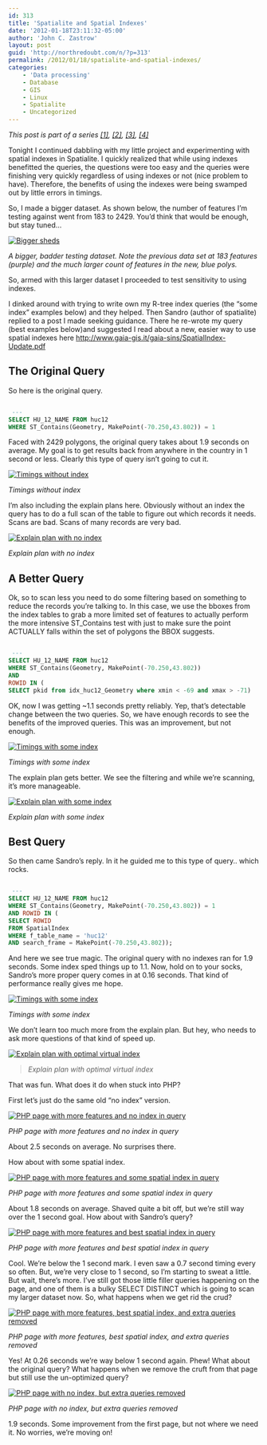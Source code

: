 ```yaml
---
id: 313
title: 'Spatialite and Spatial Indexes'
date: '2012-01-18T23:11:32-05:00'
author: 'John C. Zastrow'
layout: post
guid: 'http://northredoubt.com/n/?p=313'
permalink: /2012/01/18/spatialite-and-spatial-indexes/
categories:
    - 'Data processing'
    - Database
    - GIS
    - Linux
    - Spatialite
    - Uncategorized
---
```


*This post is part of a series [\[1\]](sb.io/2012/01/16/example-with-php-and-spatialite-part-1/ "Example with PHP and Spatialite, part 1"), [\[2\]](https://johnzastrow.github.io/2012/01/17/example-with-php-and-spatialite-part-2/ "Example with PHP and Spatialite, part 2"), [\[3\]](https://johnzastrow.github.io/2012/01/18/spatialite-and-spatial-indexes/ "Spatialite and Spatial Indexes"), [\[4\]](https://johnzastrow.github.io/2012/01/20/spatialite-speed-test/ "Spatialite Speed Test")*

Tonight I continued dabbling with my little project and experimenting with spatial indexes in Spatialite. I quickly realized that while using indexes benefitted the queries, the questions were too easy and the queries were finishing very quickly regardless of using indexes or not (nice problem to have). Therefore, the benefits of using the indexes were being swamped out by little errors in timings.

So, I made a bigger dataset. As shown below, the number of features I’m testing against went from 183 to 2429. You’d think that would be enough, but stay tuned…

 [![Bigger sheds](https://raw.githubusercontent.com/johnzastrow/johnzastrow.github.io/master/assets/uploads/2012/01/biggersheds-300x196.png "Bigger sheds")](https://raw.githubusercontent.com/johnzastrow/johnzastrow.github.io/master/assets/uploads/2012/01/biggersheds.png)
 <p><i> 
 
 A bigger, badder testing dataset. Note the previous data set at 183 features (purple) and the much larger count of features in the new, blue polys.
 </i></p> 
 

So, armed with this larger dataset I proceeded to test sensitivity to using indexes.

I dinked around with trying to write own my R-tree index queries (the “some index” examples below) and they helped. Then Sandro (author of spatialite) replied to a post I made seeking guidance. There he re-wrote my query (best examples below)and suggested I read about a new, easier way to use spatial indexes here [http://www.gaia-gis.it/gaia-<wbr></wbr>sins/SpatialIndex-Update.pdf](http://www.gaia-gis.it/gaia-sins/SpatialIndex-Update.pdf)

## The Original Query

So here is the original query.

```sql

 --- 
SELECT HU_12_NAME FROM huc12
WHERE ST_Contains(Geometry, MakePoint(-70.250,43.802)) = 1
```

Faced with 2429 polygons, the original query takes about 1.9 seconds on average. My goal is to get results back from anywhere in the country in 1 second or less. Clearly this type of query isn’t going to cut it.

 [![Timings without index](https://raw.githubusercontent.com/johnzastrow/johnzastrow.github.io/master/assets/uploads/2012/01/noindex-300x101.png "Timings without index")](https://raw.githubusercontent.com/johnzastrow/johnzastrow.github.io/master/assets/uploads/2012/01/noindex.png)
 <p><i> 

Timings without index
 </i></p> 
 

I’m also including the explain plans here. Obviously without an index the query has to do a full scan of the table to figure out which records it needs. Scans are bad. Scans of many records are very bad.

 [![Explain plan with no index](https://raw.githubusercontent.com/johnzastrow/johnzastrow.github.io/master/assets/uploads/2012/01/explain_noindex-300x61.png "Explain plan with no index")](https://raw.githubusercontent.com/johnzastrow/johnzastrow.github.io/master/assets/uploads/2012/01/explain_noindex.png)
 <p><i> 
 
 Explain plan with no index
 </i></p> 
 

## A Better Query

Ok, so to scan less you need to do some filtering based on something to reduce the records you’re talking to. In this case, we use the bboxes from the index tables to grab a more limited set of features to actually perform the more intensive ST\_Contains test with just to make sure the point ACTUALLY falls within the set of polygons the BBOX suggests.

```sql

 --- 
SELECT HU_12_NAME FROM huc12
WHERE ST_Contains(Geometry, MakePoint(-70.250,43.802))
AND
ROWID IN (
SELECT pkid from idx_huc12_Geometry where xmin < -69 and xmax > -71)
```

OK, now I was getting ~1.1 seconds pretty reliably. Yep, that’s detectable change between the two queries. So, we have enough records to see the benefits of the improved queries. This was an improvement, but not enough.

 [![Timings with some index](https://raw.githubusercontent.com/johnzastrow/johnzastrow.github.io/master/assets/uploads/2012/01/betterindex-300x144.png "Timings with some index")](https://raw.githubusercontent.com/johnzastrow/johnzastrow.github.io/master/assets/uploads/2012/01/betterindex.png)
 <p><i> 
 
 Timings with some index
 </i></p> 
 

The explain plan gets better. We see the filtering and while we’re scanning, it’s more manageable.

 [![Explain plan with some index](https://raw.githubusercontent.com/johnzastrow/johnzastrow.github.io/master/assets/uploads/2012/01/explain_better-300x119.png "Explain plan with some index")](https://raw.githubusercontent.com/johnzastrow/johnzastrow.github.io/master/assets/uploads/2012/01/explain_better.png)
 <p><i> 
 
 Explain plan with some index
 </i></p> 
 

##  Best Query

So then came Sandro’s reply. In it he guided me to this type of query.. which rocks.

```sql

 --- 
SELECT HU_12_NAME FROM huc12
WHERE ST_Contains(Geometry, MakePoint(-70.250,43.802)) = 1
AND ROWID IN (
SELECT ROWID
FROM SpatialIndex
WHERE f_table_name = 'huc12'
AND search_frame = MakePoint(-70.250,43.802));
```

And here we see true magic. The original query with no indexes ran for 1.9 seconds. Some index sped things up to 1.1. Now, hold on to your socks, Sandro’s more proper query comes in at 0.16 seconds. That kind of performance really gives me hope.

 [![Timings with some index](https://raw.githubusercontent.com/johnzastrow/johnzastrow.github.io/master/assets/uploads/2012/01/bestindex-300x142.png "Timings with best index")](https://raw.githubusercontent.com/johnzastrow/johnzastrow.github.io/master/assets/uploads/2012/01/bestindex.png)
 <p><i> 

Timings with some index
 </i></p> 
 

We don’t learn too much more from the explain plan. But hey, who needs to ask more questions of that kind of speed up.

 [![Explain plan with optimal virtual index](https://raw.githubusercontent.com/johnzastrow/johnzastrow.github.io/master/assets/uploads/2012/01/explain_best-300x127.png "Explain plan with optimal virtual index")](https://raw.githubusercontent.com/johnzastrow/johnzastrow.github.io/master/assets/uploads/2012/01/explain_best.png)
 <p><i> 
 
 >Explain plan with optimal virtual index
 </i></p> 
 

That was fun. What does it do when stuck into PHP?

First let’s just do the same old “no index” version.

 [![PHP page with more features and no index in query](https://raw.githubusercontent.com/johnzastrow/johnzastrow.github.io/master/assets/uploads/2012/01/php_noindex-300x220.png "PHP page with more features and no index in query")](https://raw.githubusercontent.com/johnzastrow/johnzastrow.github.io/master/assets/uploads/2012/01/php_noindex.png)
 <p><i> 
 
 PHP page with more features and no index in query
 </i></p> 
 

About 2.5 seconds on average. No surprises there.

How about with some spatial index.

 [![PHP page with more features and some spatial index in query](https://raw.githubusercontent.com/johnzastrow/johnzastrow.github.io/master/assets/uploads/2012/01/php_someindex.png "PHP page with more features and some spatial index in query")](https://raw.githubusercontent.com/johnzastrow/johnzastrow.github.io/master/assets/uploads/2012/01/php_someindex.png)
 <p><i> 
 
 PHP page with more features and some spatial index in query
 </i></p> 
 

About 1.8 seconds on average. Shaved quite a bit off, but we’re still way over the 1 second goal. How about with Sandro’s query?

 [![PHP page with more features and best spatial index in query](https://raw.githubusercontent.com/johnzastrow/johnzastrow.github.io/master/assets/uploads/2012/01/php_bestindex.png "PHP page with more features and best spatial index in query")](https://raw.githubusercontent.com/johnzastrow/johnzastrow.github.io/master/assets/uploads/2012/01/php_bestindex.png)
 <p><i> 
 
 PHP page with more features and best spatial index in query
 </i></p> 
 

Cool. We’re below the 1 second mark. I even saw a 0.7 second timing every so often. But, we’re very close to 1 second, so I’m starting to sweat a little. But wait, there’s more. I’ve still got those little filler queries happening on the page, and one of them is a bulky SELECT DISTINCT which is going to scan my larger dataset now. So, what happens when we get rid the crud?

 [![PHP page with more features, best spatial index, and extra queries removed](https://raw.githubusercontent.com/johnzastrow/johnzastrow.github.io/master/assets/uploads/2012/01/php_simple_best.png "PHP page with more features, best spatial index, and extra queries removed")](https://raw.githubusercontent.com/johnzastrow/johnzastrow.github.io/master/assets/uploads/2012/01/php_simple_best.png)
 <p><i> 
 
 PHP page with more features, best spatial index, and extra queries removed
 </i></p> 
 

Yes! At 0.26 seconds we’re way below 1 second again. Phew! What about the original query? What happens when we remove the cruft from that page but still use the un-optimized query?

 [![PHP page with no index, but extra queries removed](https://raw.githubusercontent.com/johnzastrow/johnzastrow.github.io/master/assets/uploads/2012/01/php_simple_no_index.png "PHP page with no index, but extra queries removed")](https://raw.githubusercontent.com/johnzastrow/johnzastrow.github.io/master/assets/uploads/2012/01/php_simple_no_index.png)
 <p><i> 
 
 PHP page with no index, but extra queries removed
 </i></p> 
 

1.9 seconds. Some improvement from the first page, but not where we need it. No worries, we’re moving on!